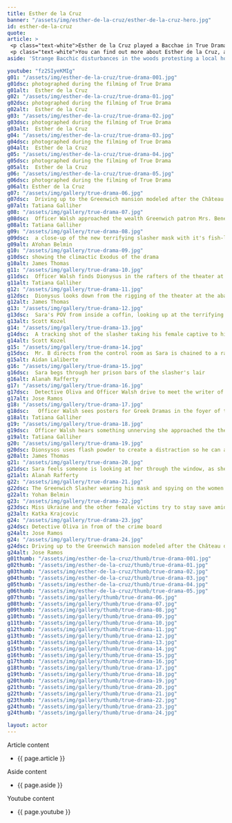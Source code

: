 ```yaml
---
title: Esther de la Cruz
banner: "/assets/img/esther-de-la-cruz/esther-de-la-cruz-hero.jpg"
id: esther-de-la-cruz
quote: 
article: >
 <p class="text-white">Esther de la Cruz played a Bacchae in True Drama where she led the actors in warm-up thanks to her dance background. The set photography shows her goofing around with the other actors between takes. “It was great fun to play on Stage with Dionysos. I have always wanted to play a Bacchae – they are wild and strong and independent – and they like to dance,” she explains with a smile. “It was wonderful to be in this film.  It was so fun to shoot and it makes you think - about the bigger role that drama could play in Democracy.” Esther de la Cruz is a New York actor/singer/choreographer with a B.F.A. in Musical Theater from Carmen Roche in Spain - and a graduate of the PeiridanceCapezio Center. </p>
 <p class="text-white">You can find out more about Esther de la Cruz, at  <a href="https://www.instagram.com/roxie_harttt/" target="_blank" class="underline mail-link">https://www.instagram.com/roxie_harttt/</a></p>
aside: 'Strange Bacchic disturbances in the woods protesting a local horror movie prompt a police investigation. A shadowy figure emerges.  Calling himself the God of Drama, he believes that he can achieve the seemingly impossible goal of returning drama to its original purpose – of preparing citizens for leadership in democracy. As the horror movie spirals out of control, and the Bacchae are consumed in violence - can officer Ailish Walsh discern the truth before a gruesome Greek drama unfolds? <br><br> Director James Thomas creates a Greek tragedy for our time. A horror story that looks at the original role of drama – as the companion invention of democracy – to shed light on how modern media is still working in our lives, in hidden ways, to rip us apart. True Drama is an alarm – a rare moment of clarity – a terrifying jolt - and an invitation to enjoy the true transcendental power of drama to help us envision a better Democracy. '

youtube: "fz2SIyeKMIg"
g01: "/assets/img/esther-de-la-cruz/true-drama-001.jpg"
g01dsc: photographed during the filming of True Drama
g01alt:  Esther de la Cruz 
g02: "/assets/img/esther-de-la-cruz/true-drama-01.jpg"
g02dsc: photographed during the filming of True Drama
g02alt:  Esther de la Cruz 
g03: "/assets/img/esther-de-la-cruz/true-drama-02.jpg"
g03dsc: photographed during the filming of True Drama  
g03alt:  Esther de la Cruz  
g04: "/assets/img/esther-de-la-cruz/true-drama-03.jpg"
g04dsc: photographed during the filming of True Drama
g04alt:  Esther de la Cruz
g05: "/assets/img/esther-de-la-cruz/true-drama-04.jpg"
g05dsc: photographed during the filming of True Drama 
g05alt:  Esther de la Cruz
g06: "/assets/img/esther-de-la-cruz/true-drama-05.jpg"
g06dsc: photographed during the filming of True Drama
g06alt: Esther de la Cruz  
g07: "/assets/img/gallery/true-drama-06.jpg"
g07dsc:  Driving up to the Greenwich mansion modeled after the Château de Malmaison in French 
g07alt: Tatiana Galliher  
g08: "/assets/img/gallery/true-drama-07.jpg"
g08dsc:  Officer Walsh approached the wealth Greenwich patron Mrs. Benedict
g08alt: Tatiana Galliher  
g09: "/assets/img/gallery/true-drama-08.jpg"
g09dsc:  a close-up of the new terrifying slasher mask with it's fish-like gaping mouth
g09alt: AYohan Belmin
g10: "/assets/img/gallery/true-drama-09.jpg"
g10dsc: showing the climactic Exodus of the drama  
g10alt: James Thomas
g11: "/assets/img/gallery/true-drama-10.jpg"
g11dsc:  Officer Walsh finds Dionysus in the rafters of the theater at the abandoned sanitarium  
g11alt: Tatiana Galliher  
g12: "/assets/img/gallery/true-drama-11.jpg"
g12dsc:  Dionysus looks down from the rigging of the theater at the abandoned sanitarium  
g12alt: James Thomas
g13: "/assets/img/gallery/true-drama-12.jpg"
g13dsc:  Sara's POV from inside a coffin, looking up at the terrifying masked slasher 
g13alt: Scott Kozel 
g14: "/assets/img/gallery/true-drama-13.jpg"
g14dsc:  A tracking shot of the slasher taking his female captive to his underground lair 
g14alt: Scott Kozel 
g15: "/assets/img/gallery/true-drama-14.jpg"
g15dsc:  Mr. B directs from the control room as Sara is chained to a rack before being tortured 
g15alt: Aidan Laliberte  
g16: "/assets/img/gallery/true-drama-15.jpg"
g16dsc:  Sara begs through her prison bars of the slasher's lair
g16alt: Alanah Rafferty
g17: "/assets/img/gallery/true-drama-16.jpg"
g17dsc:  Detective Oliva and Officer Walsh drive to meet the writer of the slasher script 
g17alt: Jose Ramos
g18: "/assets/img/gallery/true-drama-17.jpg"
g18dsc:   Officer Walsh sees posters for Greek Dramas in the foyer of the theater at the abandoned sanitarium 
g18alt: Tatiana Galliher 
g19: "/assets/img/gallery/true-drama-18.jpg"
g19dsc:  Officer Walsh hears something unnerving she approached the theater stage 
g19alt: Tatiana Galliher  
g20: "/assets/img/gallery/true-drama-19.jpg"
g20dsc: Dionsysos uses flash powder to create a distraction so he can avoid being tased by police
g20alt: James Thomas
g21: "/assets/img/gallery/true-drama-20.jpg"
g21dsc: Sara feels someone is looking at her through the window, as she showers in the Slasher's house
g21alt: Alanah Rafferty
g22: "/assets/img/gallery/true-drama-21.jpg"
g22dsc: The Greenwich Slasher wearing his mask and spying on the women in the shower
g22alt: Yohan Belmin
g23: "/assets/img/gallery/true-drama-22.jpg"
g23dsc: Miss Ukraine and the other female victims try to stay save amid the chaos on set
g23alt: Katka Krajcovic 
g24: "/assets/img/gallery/true-drama-23.jpg"
g24dsc: Detective Oliva in from of the crime board
g24alt: Jose Ramos
g24: "/assets/img/gallery/true-drama-24.jpg"
g24dsc: Driving up to the Greenwich mansion modeled after the Château de Malmaison in French
g24alt: Jose Ramos
g01thumb: "/assets/img/esther-de-la-cruz/thumb/true-drama-001.jpg"
g02thumb: "/assets/img/esther-de-la-cruz/thumb/true-drama-01.jpg"
g03thumb: "/assets/img/esther-de-la-cruz/thumb/true-drama-02.jpg"
g04thumb: "/assets/img/esther-de-la-cruz/thumb/true-drama-03.jpg"
g05thumb: "/assets/img/esther-de-la-cruz/thumb/true-drama-04.jpg"
g06thumb: "/assets/img/esther-de-la-cruz/thumb/true-drama-05.jpg"
g07thumb: "/assets/img/gallery/thumb/true-drama-06.jpg"
g08thumb: "/assets/img/gallery/thumb/true-drama-07.jpg"
g09thumb: "/assets/img/gallery/thumb/true-drama-08.jpg"
g10thumb: "/assets/img/gallery/thumb/true-drama-09.jpg"
g11thumb: "/assets/img/gallery/thumb/true-drama-10.jpg"
g12thumb: "/assets/img/gallery/thumb/true-drama-11.jpg"
g13thumb: "/assets/img/gallery/thumb/true-drama-12.jpg"
g14thumb: "/assets/img/gallery/thumb/true-drama-13.jpg"
g15thumb: "/assets/img/gallery/thumb/true-drama-14.jpg"
g16thumb: "/assets/img/gallery/thumb/true-drama-15.jpg"
g17thumb: "/assets/img/gallery/thumb/true-drama-16.jpg"
g18thumb: "/assets/img/gallery/thumb/true-drama-17.jpg"
g19thumb: "/assets/img/gallery/thumb/true-drama-18.jpg"
g20thumb: "/assets/img/gallery/thumb/true-drama-19.jpg"
g21thumb: "/assets/img/gallery/thumb/true-drama-20.jpg"
g22thumb: "/assets/img/gallery/thumb/true-drama-21.jpg"
g23thumb: "/assets/img/gallery/thumb/true-drama-22.jpg"
g24thumb: "/assets/img/gallery/thumb/true-drama-23.jpg"
g24thumb: "/assets/img/gallery/thumb/true-drama-24.jpg"

layout: actor
---
```


Article content
* {{ page.article }}

Aside content
* {{ page.aside }}

Youtube content
* {{ page.youtube }}

